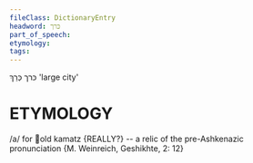 ```yaml
---
fileClass: DictionaryEntry
headword: כּרך
part_of_speech: 
etymology: 
tags: 
---
```

כּרך
כְּרַךְ
'large city'

ETYMOLOGY
===========
/a/ for old kamatz {REALLY?} -- a relic of the pre-Ashkenazic pronunciation {M. Weinreich, Geshikhte, 2: 12}
